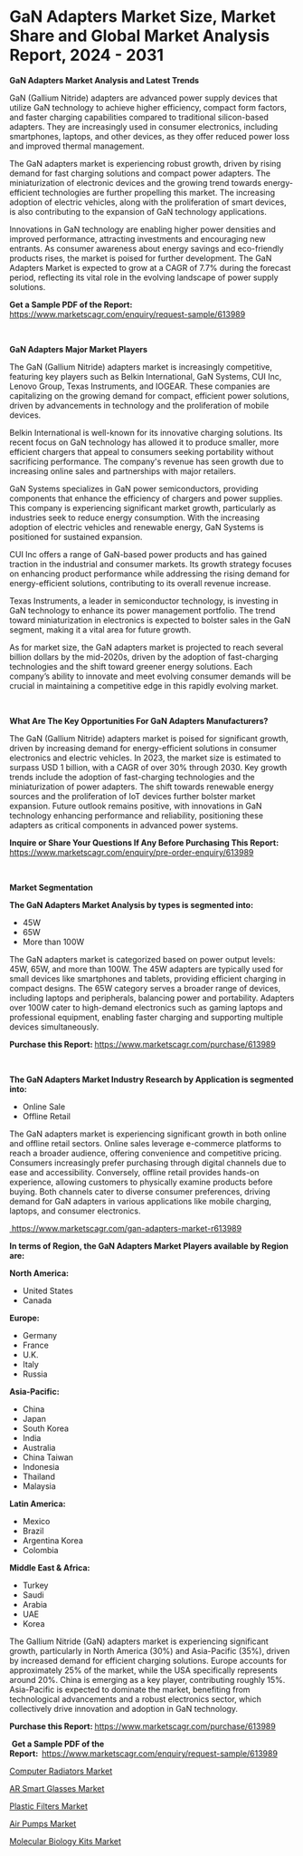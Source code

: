 <p><h1>GaN Adapters Market Size, Market Share and Global Market Analysis Report, 2024 - 2031</h1></p><p><strong>GaN Adapters Market Analysis and Latest Trends</strong></p>
<p><p>GaN (Gallium Nitride) adapters are advanced power supply devices that utilize GaN technology to achieve higher efficiency, compact form factors, and faster charging capabilities compared to traditional silicon-based adapters. They are increasingly used in consumer electronics, including smartphones, laptops, and other devices, as they offer reduced power loss and improved thermal management.</p><p>The GaN adapters market is experiencing robust growth, driven by rising demand for fast charging solutions and compact power adapters. The miniaturization of electronic devices and the growing trend towards energy-efficient technologies are further propelling this market. The increasing adoption of electric vehicles, along with the proliferation of smart devices, is also contributing to the expansion of GaN technology applications.</p><p>Innovations in GaN technology are enabling higher power densities and improved performance, attracting investments and encouraging new entrants. As consumer awareness about energy savings and eco-friendly products rises, the market is poised for further development. The GaN Adapters Market is expected to grow at a CAGR of 7.7% during the forecast period, reflecting its vital role in the evolving landscape of power supply solutions.</p></p>
<p><strong>Get a Sample PDF of the Report:&nbsp;</strong> <a href="https://www.marketscagr.com/enquiry/request-sample/613989?utm_campaign=1177&utm_medium=2&utm_source=Github&utm_content=ia&utm_term=03102024&utm_id=gan-adapters">https://www.marketscagr.com/enquiry/request-sample/613989</a></p>
<p>&nbsp;</p>
<p><strong>GaN Adapters Major Market Players</strong></p>
<p><p>The GaN (Gallium Nitride) adapters market is increasingly competitive, featuring key players such as Belkin International, GaN Systems, CUI Inc, Lenovo Group, Texas Instruments, and IOGEAR. These companies are capitalizing on the growing demand for compact, efficient power solutions, driven by advancements in technology and the proliferation of mobile devices.</p><p>Belkin International is well-known for its innovative charging solutions. Its recent focus on GaN technology has allowed it to produce smaller, more efficient chargers that appeal to consumers seeking portability without sacrificing performance. The company's revenue has seen growth due to increasing online sales and partnerships with major retailers.</p><p>GaN Systems specializes in GaN power semiconductors, providing components that enhance the efficiency of chargers and power supplies. This company is experiencing significant market growth, particularly as industries seek to reduce energy consumption. With the increasing adoption of electric vehicles and renewable energy, GaN Systems is positioned for sustained expansion.</p><p>CUI Inc offers a range of GaN-based power products and has gained traction in the industrial and consumer markets. Its growth strategy focuses on enhancing product performance while addressing the rising demand for energy-efficient solutions, contributing to its overall revenue increase.</p><p>Texas Instruments, a leader in semiconductor technology, is investing in GaN technology to enhance its power management portfolio. The trend toward miniaturization in electronics is expected to bolster sales in the GaN segment, making it a vital area for future growth.</p><p>As for market size, the GaN adapters market is projected to reach several billion dollars by the mid-2020s, driven by the adoption of fast-charging technologies and the shift toward greener energy solutions. Each company’s ability to innovate and meet evolving consumer demands will be crucial in maintaining a competitive edge in this rapidly evolving market.</p></p>
<p>&nbsp;</p>
<p><strong>What Are The Key Opportunities For GaN Adapters Manufacturers?</strong></p>
<p><p>The GaN (Gallium Nitride) adapters market is poised for significant growth, driven by increasing demand for energy-efficient solutions in consumer electronics and electric vehicles. In 2023, the market size is estimated to surpass USD 1 billion, with a CAGR of over 30% through 2030. Key growth trends include the adoption of fast-charging technologies and the miniaturization of power adapters. The shift towards renewable energy sources and the proliferation of IoT devices further bolster market expansion. Future outlook remains positive, with innovations in GaN technology enhancing performance and reliability, positioning these adapters as critical components in advanced power systems.</p></p>
<p><strong>Inquire or Share Your Questions If Any Before Purchasing This Report:</strong> <a href="https://www.marketscagr.com/enquiry/pre-order-enquiry/613989?utm_campaign=1177&utm_medium=2&utm_source=Github&utm_content=ia&utm_term=03102024&utm_id=gan-adapters">https://www.marketscagr.com/enquiry/pre-order-enquiry/613989</a></p>
<p>&nbsp;</p>
<p><strong>Market Segmentation</strong></p>
<p><strong>The GaN Adapters Market Analysis by types is segmented into:</strong></p>
<p><ul><li>45W</li><li>65W</li><li>More than 100W</li></ul></p>
<p><p>The GaN adapters market is categorized based on power output levels: 45W, 65W, and more than 100W. The 45W adapters are typically used for small devices like smartphones and tablets, providing efficient charging in compact designs. The 65W category serves a broader range of devices, including laptops and peripherals, balancing power and portability. Adapters over 100W cater to high-demand electronics such as gaming laptops and professional equipment, enabling faster charging and supporting multiple devices simultaneously.</p></p>
<p><strong>Purchase this Report:&nbsp;</strong><a href="https://www.marketscagr.com/purchase/613989?utm_campaign=1177&utm_medium=2&utm_source=Github&utm_content=ia&utm_term=03102024&utm_id=gan-adapters">https://www.marketscagr.com/purchase/613989</a></p>
<p>&nbsp;</p>
<p><strong>The GaN Adapters Market Industry Research by Application is segmented into:</strong></p>
<p><ul><li>Online Sale</li><li>Offline Retail</li></ul></p>
<p><p>The GaN adapters market is experiencing significant growth in both online and offline retail sectors. Online sales leverage e-commerce platforms to reach a broader audience, offering convenience and competitive pricing. Consumers increasingly prefer purchasing through digital channels due to ease and accessibility. Conversely, offline retail provides hands-on experience, allowing customers to physically examine products before buying. Both channels cater to diverse consumer preferences, driving demand for GaN adapters in various applications like mobile charging, laptops, and consumer electronics.</p></p>
<p><a href="https://www.marketscagr.com/gan-adapters-market-r613989?utm_campaign=1177&utm_medium=2&utm_source=Github&utm_content=ia&utm_term=03102024&utm_id=gan-adapters">&nbsp;https://www.marketscagr.com/gan-adapters-market-r613989</a></p>
<p><strong>In terms of Region, the GaN Adapters Market Players available by Region are:</strong></p>
<p>
    <p> <strong> North America: </strong>
        <ul>
            <li>United States</li>
            <li>Canada</li>
        </ul>
        </p> 
    <p> <strong> Europe: </strong>
        <ul>
            <li>Germany</li>
            <li>France</li>
            <li>U.K.</li>
            <li>Italy</li>
            <li>Russia</li>
        </ul>
        </p> 
    <p> <strong> Asia-Pacific: </strong>
        <ul>
            <li>China</li>
            <li>Japan</li>
            <li>South Korea</li>
            <li>India</li>
            <li>Australia</li>
            <li>China Taiwan</li>
            <li>Indonesia</li>
            <li>Thailand</li>
            <li>Malaysia</li>
        </ul>
        </p> 
    <p> <strong> Latin America: </strong>
        <ul>
            <li>Mexico</li>
            <li>Brazil</li>
            <li>Argentina Korea</li>
            <li>Colombia</li>
        </ul>
        </p> 
    <p> <strong> Middle East & Africa: </strong>
        <ul>
            <li>Turkey</li>
            <li>Saudi</li>
            <li>Arabia</li>
            <li>UAE</li>
            <li>Korea</li>
        </ul>
    </p>
    </p>
<p><p>The Gallium Nitride (GaN) adapters market is experiencing significant growth, particularly in North America (30%) and Asia-Pacific (35%), driven by increased demand for efficient charging solutions. Europe accounts for approximately 25% of the market, while the USA specifically represents around 20%. China is emerging as a key player, contributing roughly 15%. Asia-Pacific is expected to dominate the market, benefiting from technological advancements and a robust electronics sector, which collectively drive innovation and adoption in GaN technology.</p></p>
<p><strong>Purchase this Report: </strong><a href="https://www.marketscagr.com/purchase/613989?utm_campaign=1177&utm_medium=2&utm_source=Github&utm_content=ia&utm_term=03102024&utm_id=gan-adapters">https://www.marketscagr.com/purchase/613989</a></p>
<p>&nbsp;<strong>Get a Sample PDF of the Report:&nbsp;&nbsp;</strong><a href="https://www.marketscagr.com/enquiry/request-sample/613989?utm_campaign=1177&utm_medium=2&utm_source=Github&utm_content=ia&utm_term=03102024&utm_id=gan-adapters">https://www.marketscagr.com/enquiry/request-sample/613989</a></p>
<p><strong></strong></p>
<p><p><a href="https://www.linkedin.com/pulse/computer-radiators-market-global-insights-regional-analysis-2024-h0t3e?utm_campaign=1177&utm_medium=2&utm_source=Github&utm_content=ia&utm_term=03102024&utm_id=gan-adapters">Computer Radiators Market</a></p><p><a href="https://www.linkedin.com/pulse/global-ar-smart-glasses-market-size-share-analysis-product-pkicf?utm_campaign=1177&utm_medium=2&utm_source=Github&utm_content=ia&utm_term=03102024&utm_id=gan-adapters">AR Smart Glasses Market</a></p><p><a href="https://www.linkedin.com/pulse/plastic-filters-market-global-insights-sales-trends-bofyc?trackingId=TfGaELHXSHCGNkJzIVx5Fg%3D%3D&utm_campaign=1177&utm_medium=2&utm_source=Github&utm_content=ia&utm_term=03102024&utm_id=gan-adapters">Plastic Filters Market</a></p><p><a href="https://www.linkedin.com/pulse/global-perspectives-air-pumps-market-trends-challenges-gvmje?trackingId=2fVYmBA9T8uPxKi9HqkUcA%3D%3D&utm_campaign=1177&utm_medium=2&utm_source=Github&utm_content=ia&utm_term=03102024&utm_id=gan-adapters">Air Pumps Market</a></p><p><a href="https://www.linkedin.com/pulse/molecular-biology-kits-market-size-growing-cagr-72-report-jmute?trackingId=X1KOwqN%2BTqiLxfSg4FgGbQ%3D%3D&utm_campaign=1177&utm_medium=2&utm_source=Github&utm_content=ia&utm_term=03102024&utm_id=gan-adapters">Molecular Biology Kits Market</a></p></p>